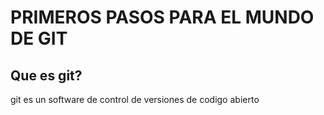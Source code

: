 # PRIMEROS PASOS PARA EL MUNDO DE GIT
## Que es git?
git es un software de control de versiones de codigo abierto